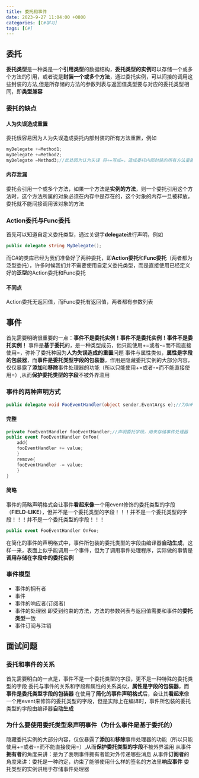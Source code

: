 ```yaml
---
title: 委托和事件
date: 2023-9-27 11:04:00 +0800
categories: [C#学习]
tags: [C#]
---
```


## 委托
**委托类型**是一种类是一个**引用类型**的数据结构，**委托类型的实例**可以存储一个或多个方法的引用，或者说是**封装一个或多个方法**，通过委托实例，可以间接的调用这些封装的方法,但是所存储的方法的参数列表与返回值类型要与对应的委托类型相同，即**类型兼容**
### 委托的缺点
#### 人为失误造成重置
委托很容易因为人为失误造成委托内部封装的所有方法重置，例如
```cs
myDelegate +=Method1;
myDelegate +=Method2;
myDelegate =Method3;//此处因为认为失误 将+=写成=，造成委托内部封装的所有方法重置
```
#### 内存泄漏
委托会引用一个或多个方法，如果一个方法是**实例的方法**，则一个委托引用这个方法时，这个方法所属的对象必须在内存中是存在的，这个对象的内存一旦被释放，委托就不能间接调用该对象的方法
### Action委托与Func委托
首先可以知道自定义委托类型，通过关键字**delegate**进行声明，例如
```cs
public delegate string MyDelegate();
```
而C#的类库已经为我们准备好了两种委托，即**Action委托**和**Func委托**（两者都为泛型委托），许多时候我们并不需要使用自定义委托类型，而是直接使用已经定义好的**泛型**的Action委托和Func委托
#### 不同点
Action委托无返回值，而Func委托有返回值，两者都有参数列表
## 事件
首先需要明确很重要的一点：**事件不是委托实例！事件不是委托实例！事件不是委托实例！**
事件是**基于委托**的，是一种类型成员，他只能使用+=或者-=而不能直接使用=，弥补了委托种因为**人为失误造成的重置**问题
事件与属性类似，**属性是字段的包装器**，而**事件是委托类型字段的包装器**，作用是隐藏委托实例的大部分内容，仅仅暴露了**添加**和**移除**事件处理器的功能（所以只能使用+=或者-=而不能直接使用=）,从而**保护委托类型的字段**不被外界滥用
### 事件的两种声明方式
```cs
public delegate void FooEventHandler(object sender,EventArgs e);//为OnFoo事件声明委托
```
#### 完整
```cs
private FooEventHandler fooEventHandler;//声明委托字段，用来存储事件处理器
public event FooEventHandler OnFoo{
	add{
	fooEventHandler += value;
	}
	remove{
	fooEventHandler -= value;
	}
}

```
#### 简略
事件的简略声明格式会让事件**看起来像**一个用event修饰的委托类型的字段（**FIELD-LIKE**），但并不是一个委托类型的字段！！！并不是一个委托类型的字段！！！并不是一个委托类型的字段！！！
```cs
public event FooEventHandler OnFoo;
```
在简化的事件的声明格式中，事件所包装的委托类型的字段由编译器**自动生成**，这样一来，表面上似乎能调用一个事件，但为了调用事件处理程序，实际做的事情是**调用存储在字段中的委托实例**
### 事件模型
- 事件的拥有者
- 事件
- 事件的响应者(订阅者)
- 事件的处理器
	即受到约束的方法，方法的参数列表与返回值需要和事件的**委托类型**一致
- 事件订阅与注销
## 面试问题
### 委托和事件的关系
首先需要明白的一点是，事件不是一个委托类型的字段，更不是一种特殊的委托类型的字段
委托与事件的关系和字段和属性的关系类似，**属性是字段的包装器**，而**事件是委托类型字段的包装器**
在使用了**简化的事件声明格式**后，会让其**看起来**像一个用event来修饰的委托类型的字段，但是实际上在编译时，事件所包装的委托类型的字段由编译器**自动生成**
### 为什么要使用委托类型来声明事件（为什么事件是基于委托的）
隐藏委托实例的大部分内容，仅仅暴露了**添加**和**移除**事件处理器的功能（所以只能使用+=或者-=而不能直接使用=）,从而**保护委托类型的字段**不被外界滥用
	从事件**拥有者**的角度来讲：是为了表明事件拥有者能对外传递哪些消息
	从事件**订阅者**的角度来讲：委托是一种约定，约束了能够使用什么样的签名的方法里**响应事件**
	委托类型的实例讲用于存储事件处理器